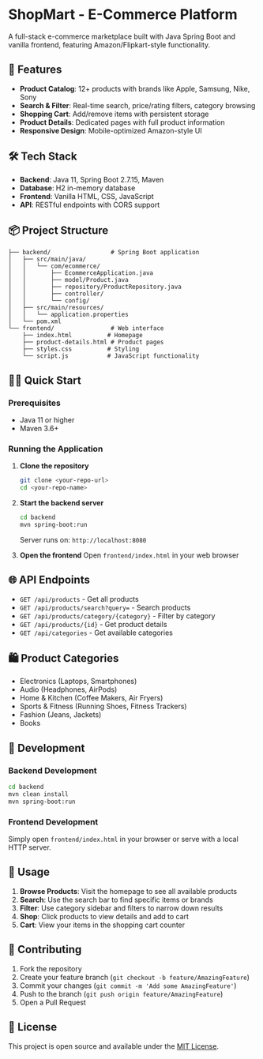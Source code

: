 # ShopMart - E-Commerce Platform

A full-stack e-commerce marketplace built with Java Spring Boot and vanilla frontend, featuring Amazon/Flipkart-style functionality.

## 🚀 Features

- **Product Catalog**: 12+ products with brands like Apple, Samsung, Nike, Sony
- **Search & Filter**: Real-time search, price/rating filters, category browsing
- **Shopping Cart**: Add/remove items with persistent storage
- **Product Details**: Dedicated pages with full product information
- **Responsive Design**: Mobile-optimized Amazon-style UI

## 🛠️ Tech Stack

- **Backend**: Java 11, Spring Boot 2.7.15, Maven
- **Database**: H2 in-memory database
- **Frontend**: Vanilla HTML, CSS, JavaScript
- **API**: RESTful endpoints with CORS support

## 📦 Project Structure

```
├── backend/                 # Spring Boot application
│   ├── src/main/java/
│   │   └── com/ecommerce/
│   │       ├── EcommerceApplication.java
│   │       ├── model/Product.java
│   │       ├── repository/ProductRepository.java
│   │       ├── controller/
│   │       └── config/
│   ├── src/main/resources/
│   │   └── application.properties
│   └── pom.xml
└── frontend/                # Web interface
    ├── index.html          # Homepage
    ├── product-details.html # Product pages
    ├── styles.css          # Styling
    └── script.js           # JavaScript functionality
```

## 🏃‍♂️ Quick Start

### Prerequisites
- Java 11 or higher
- Maven 3.6+

### Running the Application

1. **Clone the repository**
   ```bash
   git clone <your-repo-url>
   cd <your-repo-name>
   ```

2. **Start the backend server**
   ```bash
   cd backend
   mvn spring-boot:run
   ```
   Server runs on: `http://localhost:8080`

3. **Open the frontend**
   Open `frontend/index.html` in your web browser

## 🌐 API Endpoints

- `GET /api/products` - Get all products
- `GET /api/products/search?query=` - Search products
- `GET /api/products/category/{category}` - Filter by category
- `GET /api/products/{id}` - Get product details
- `GET /api/categories` - Get available categories

## 🛍️ Product Categories

- Electronics (Laptops, Smartphones)
- Audio (Headphones, AirPods)
- Home & Kitchen (Coffee Makers, Air Fryers)
- Sports & Fitness (Running Shoes, Fitness Trackers)
- Fashion (Jeans, Jackets)
- Books

## 🔧 Development

### Backend Development
```bash
cd backend
mvn clean install
mvn spring-boot:run
```

### Frontend Development
Simply open `frontend/index.html` in your browser or serve with a local HTTP server.

## 📱 Usage

1. **Browse Products**: Visit the homepage to see all available products
2. **Search**: Use the search bar to find specific items or brands
3. **Filter**: Use category sidebar and filters to narrow down results
4. **Shop**: Click products to view details and add to cart
5. **Cart**: View your items in the shopping cart counter

## 🤝 Contributing

1. Fork the repository
2. Create your feature branch (`git checkout -b feature/AmazingFeature`)
3. Commit your changes (`git commit -m 'Add some AmazingFeature'`)
4. Push to the branch (`git push origin feature/AmazingFeature`)
5. Open a Pull Request

## 📄 License

This project is open source and available under the [MIT License](LICENSE).
